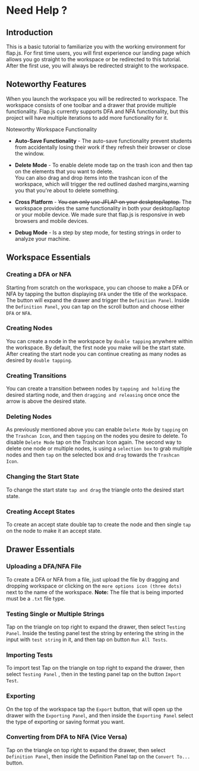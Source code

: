 # Need Help ?

## Introduction 

This is a basic tutorial to familiarize you with the working environment for flap.js. For first time users,
you will first experience our landing page which allows you go straight to the workspace or be redirected to this
tutorial. After the first use, you will always be redirected straight to the workspace.

## Noteworthy Features

When you launch the workspace you will be redirected to workspace. The workspace consists of one toolbar and a drawer 
that provide multiple functionality. Flap.js currently supports DFA and NFA functionality, but this project will have 
multiple iterations to add more functionality for it. 

Noteworthy Workspace Functionality
* **Auto-Save Functionality** - The auto-save functionality prevent students from accidentally losing their work if 
they refresh their browser or close the window. 

* **Delete Mode** - To enable delete mode tap on the trash icon and then tap on the elements that you want to delete.  
You can also drag and drop items into the trashcan icon of the workspace, which will trigger the red outlined dashed 
margins,warning you that you're about to delete something. 

* **Cross Platform** - ~~You can only use JFLAP on your deskptop/laptop.~~ The workspace provides the same 
functionality in both your desktop/laptop or your mobile device. We made sure that flap.js is responsive in web 
browsers and mobile devices. 

* **Debug Mode** - Is a step by step mode, for testing strings in order to analyze your machine.

## Workspace Essentials

### Creating a DFA or NFA 
Starting from scratch on the workspace, you can choose to make a DFA or NFA by tapping the button displaying `DFA`
under the title of the workspace. The button will expand the drawer and trigger the `Definition Panel`. Inside
the `Definition Panel`, you can tap on the scroll button and choose either `DFA` or `NFA`.

### Creating Nodes 
You can create a node in the workspace by `double tapping` anywhere within the workspace. By default, the first node 
you make will be the start state. After creating the start node you can continue creating as many nodes as desired
by `double tapping`.

### Creating Transitions
You can create a transition between nodes by `tapping and holding` the desired starting node, and then 
`dragging and releasing` once once the arrow is above the desired state.

### Deleting Nodes
As previously mentioned above you can enable `Delete Mode` by `tapping` on the `Trashcan Icon`, and then `tapping` on the 
nodes you desire to delete. To disable `Delete Mode` tap on the Trashcan Icon again. The second way to delete one
node or multiple nodes, is using a `selection box` to grab multiple nodes and then `tap` on the selected box and `drag`
towards the `Trashcan Icon`.

### Changing the Start State 
To change the start state `tap and drag` the triangle onto the desired start state.

### Creating Accept States
To create an accept state double tap to create the node and then single `tap` on the node to make it an accept state.

## Drawer Essentials

### Uploading a DFA/NFA File
To create a DFA or NFA from a file, just upload the file by dragging and dropping workspace or 
clicking on the `more options icon (three dots)` next to the name of the workspace. **Note:** The file that is 
being imported must be a `.txt` file type.

### Testing Single or Multiple Strings
Tap on the triangle on top right to expand the drawer, then select `Testing Panel`. Inside the testing panel test the 
string by entering the string in the input with `test string` in it, and then tap on button `Run All Tests`.


### Importing Tests
To import test Tap on the triangle on top right to expand the drawer, then select `Testing Panel`  , then in the 
testing panel tap on the button `Import Test`.

### Exporting
On the top of the workspace tap the `Export` button, that will open up the drawer with the `Exporting Panel`, and then
inside the `Exporting Panel` select the type of exporting or saving format you want.

### Converting from DFA to NFA (Vice Versa)
Tap on the triangle on top right to expand the drawer, then select `Definition Panel`, then inside the Definition 
Panel tap on the `Convert To...` button.

 


